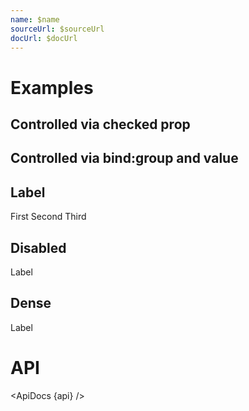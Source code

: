 ```yaml
---
name: $name
sourceUrl: $sourceUrl
docUrl: $docUrl
---
```


<script>
  import api from '$lib/components/Radio.svelte?raw&sveld';
  import ApiDocs from '$lib/components/ApiDocs.svelte';

  import AppBar from '$lib/components/AppBar.svelte';
  import Preview from '$lib/components/Preview.svelte';
  import Radio from '$lib/components/Radio.svelte';

  let group = undefined;
</script>

# Examples

## Controlled via checked prop

<Preview>
  <Radio />
  <Radio checked />
  <Radio checked={false} />
</Preview>

## Controlled via bind:group and value

<Preview>
  <Radio bind:group value={1} />
  <Radio bind:group value={2} />
  <Radio bind:group value={3} />
</Preview>

## Label

<Preview>
  <Radio bind:group value={1}>First</Radio>
  <Radio bind:group value={2}>Second</Radio>
  <Radio bind:group value={3}>Third</Radio>
</Preview>

## Disabled

<Preview>
  <Radio disabled />
  <Radio disabled checked />
  <Radio disabled>Label</Radio>
</Preview>

## Dense

<Preview>
  <Radio dense />
  <Radio dense checked />
  <Radio dense>Label</Radio>
</Preview>

# API

<ApiDocs {api} />
